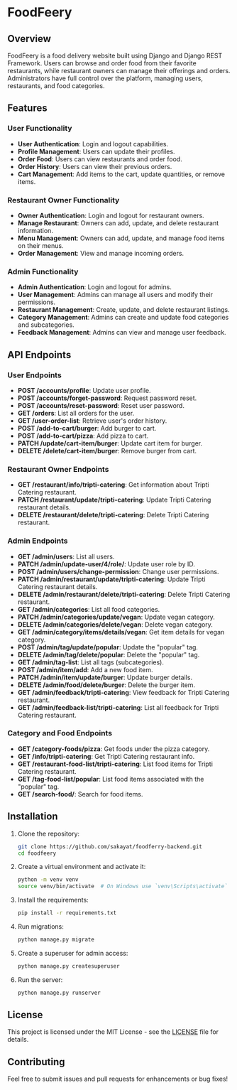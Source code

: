# FoodFeery

## Overview
FoodFeery is a food delivery website built using Django and Django REST Framework. Users can browse and order food from their favorite restaurants, while restaurant owners can manage their offerings and orders. Administrators have full control over the platform, managing users, restaurants, and food categories.

## Features

### User Functionality
- **User Authentication**: Login and logout capabilities.
- **Profile Management**: Users can update their profiles.
- **Order Food**: Users can view restaurants and order food.
- **Order History**: Users can view their previous orders.
- **Cart Management**: Add items to the cart, update quantities, or remove items.

### Restaurant Owner Functionality
- **Owner Authentication**: Login and logout for restaurant owners.
- **Manage Restaurant**: Owners can add, update, and delete restaurant information.
- **Menu Management**: Owners can add, update, and manage food items on their menus.
- **Order Management**: View and manage incoming orders.

### Admin Functionality
- **Admin Authentication**: Login and logout for admins.
- **User Management**: Admins can manage all users and modify their permissions.
- **Restaurant Management**: Create, update, and delete restaurant listings.
- **Category Management**: Admins can create and update food categories and subcategories.
- **Feedback Management**: Admins can view and manage user feedback.

## API Endpoints

### User Endpoints
- **POST /accounts/profile**: Update user profile.
- **POST /accounts/forget-password**: Request password reset.
- **POST /accounts/reset-password**: Reset user password.
- **GET /orders**: List all orders for the user.
- **GET /user-order-list**: Retrieve user's order history.
- **POST /add-to-cart/burger**: Add burger to cart.
- **POST /add-to-cart/pizza**: Add pizza to cart.
- **PATCH /update/cart-item/burger**: Update cart item for burger.
- **DELETE /delete/cart-item/burger**: Remove burger from cart.

### Restaurant Owner Endpoints
- **GET /restaurant/info/tripti-catering**: Get information about Tripti Catering restaurant.
- **PATCH /restaurant/update/tripti-catering**: Update Tripti Catering restaurant details.
- **DELETE /restaurant/delete/tripti-catering**: Delete Tripti Catering restaurant.

### Admin Endpoints
- **GET /admin/users**: List all users.
- **PATCH /admin/update-user/4/role/**: Update user role by ID.
- **POST /admin/users/change-permission**: Change user permissions.
- **PATCH /admin/restaurant/update/tripti-catering**: Update Tripti Catering restaurant details.
- **DELETE /admin/restaurant/delete/tripti-catering**: Delete Tripti Catering restaurant.
- **GET /admin/categories**: List all food categories.
- **PATCH /admin/categories/update/vegan**: Update vegan category.
- **DELETE /admin/categories/delete/vegan**: Delete vegan category.
- **GET /admin/category/items/details/vegan**: Get item details for vegan category.
- **POST /admin/tag/update/popular**: Update the "popular" tag.
- **DELETE /admin/tag/delete/popular**: Delete the "popular" tag.
- **GET /admin/tag-list**: List all tags (subcategories).
- **POST /admin/item/add**: Add a new food item.
- **PATCH /admin/item/update/burger**: Update burger details.
- **DELETE /admin/food/delete/burger**: Delete the burger item.
- **GET /admin/feedback/tripti-catering**: View feedback for Tripti Catering restaurant.
- **GET /admin/feedback-list/tripti-catering**: List all feedback for Tripti Catering restaurant.

### Category and Food Endpoints
- **GET /category-foods/pizza**: Get foods under the pizza category.
- **GET /info/tripti-catering**: Get Tripti Catering restaurant info.
- **GET /restaurant-food-list/tripti-catering**: List food items for Tripti Catering restaurant.
- **GET /tag-food-list/popular**: List food items associated with the "popular" tag.
- **GET /search-food/**: Search for food items.

## Installation

1. Clone the repository:
   ```bash
   git clone https://github.com/sakayat/foodferry-backend.git
   cd foodfeery
   ```

2. Create a virtual environment and activate it:
   ```bash
   python -m venv venv
   source venv/bin/activate  # On Windows use `venv\Scripts\activate`
   ```

3. Install the requirements:
   ```bash
   pip install -r requirements.txt
   ```

4. Run migrations:
   ```bash
   python manage.py migrate
   ```

5. Create a superuser for admin access:
   ```bash
   python manage.py createsuperuser
   ```

6. Run the server:
   ```bash
   python manage.py runserver
   ```

## License
This project is licensed under the MIT License - see the [LICENSE](LICENSE) file for details.

## Contributing
Feel free to submit issues and pull requests for enhancements or bug fixes!

